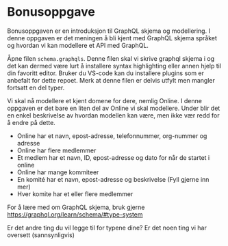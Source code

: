 # Bonusoppgave

Bonusoppgaven er en introduksjon til GraphQL skjema og modellering. I denne oppgaven er det meningen å bli kjent med GraphQL skjema språket og hvordan vi kan modellere et API med GraphQL.

Åpne filen `schema.graphqls`. Denne filen skal vi skrive graphql skjema i og det kan dermed være lurt å installere syntax highlighting eller annen hjelp til din favoritt editor. Bruker du VS-code kan du installere plugins som er anbefalt for dette repoet. Merk at denne filen er delvis utfylt men mangler fortsatt en del typer.

Vi skal nå modellere et kjent domene for dere, nemlig Online. I denne oppgaven er det bare en liten del av Online vi skal modellere. Under blir det en enkel beskrivelse av hvordan modellen kan være, men ikke vær redd for å endre på dette.

- Online har et navn, epost-adresse, telefonnummer, org-nummer og adresse
- Online har flere medlemmer
- Et medlem har et navn, ID, epost-adresse og dato for når de startet i online
- Online har mange kommiteer
- En komité har et navn, epost-adresse og beskrivelse (Fyll gjerne inn mer)
- Hver komite har et eller flere medlemmer

For å lære med om GraphQL skjema, bruk gjerne https://graphql.org/learn/schema/#type-system

Er det andre ting du vil legge til for typene dine? Er det noen ting vi har oversett (sannsynligvis)
